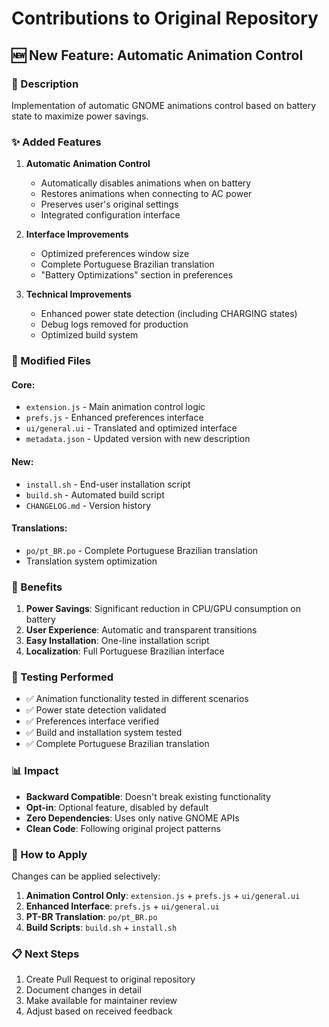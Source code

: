 # Contributions to Original Repository

## 🆕 **New Feature: Automatic Animation Control**

### **📝 Description**
Implementation of automatic GNOME animations control based on battery state to maximize power savings.

### **✨ Added Features**

1. **Automatic Animation Control**
   - Automatically disables animations when on battery
   - Restores animations when connecting to AC power
   - Preserves user's original settings
   - Integrated configuration interface

2. **Interface Improvements**
   - Optimized preferences window size
   - Complete Portuguese Brazilian translation
   - "Battery Optimizations" section in preferences

3. **Technical Improvements**
   - Enhanced power state detection (including CHARGING states)
   - Debug logs removed for production
   - Optimized build system

### **📁 Modified Files**

#### **Core:**
- `extension.js` - Main animation control logic
- `prefs.js` - Enhanced preferences interface
- `ui/general.ui` - Translated and optimized interface
- `metadata.json` - Updated version with new description

#### **New:**
- `install.sh` - End-user installation script
- `build.sh` - Automated build script
- `CHANGELOG.md` - Version history

#### **Translations:**
- `po/pt_BR.po` - Complete Portuguese Brazilian translation
- Translation system optimization

### **🎯 Benefits**

1. **Power Savings**: Significant reduction in CPU/GPU consumption on battery
2. **User Experience**: Automatic and transparent transitions
3. **Easy Installation**: One-line installation script
4. **Localization**: Full Portuguese Brazilian interface

### **🧪 Testing Performed**

- ✅ Animation functionality tested in different scenarios
- ✅ Power state detection validated
- ✅ Preferences interface verified
- ✅ Build and installation system tested
- ✅ Complete Portuguese Brazilian translation

### **📊 Impact**

- **Backward Compatible**: Doesn't break existing functionality
- **Opt-in**: Optional feature, disabled by default
- **Zero Dependencies**: Uses only native GNOME APIs
- **Clean Code**: Following original project patterns

### **🔧 How to Apply**

Changes can be applied selectively:

1. **Animation Control Only**: `extension.js` + `prefs.js` + `ui/general.ui`
2. **Enhanced Interface**: `prefs.js` + `ui/general.ui`
3. **PT-BR Translation**: `po/pt_BR.po`
4. **Build Scripts**: `build.sh` + `install.sh`

### **📋 Next Steps**

1. Create Pull Request to original repository
2. Document changes in detail
3. Make available for maintainer review
4. Adjust based on received feedback